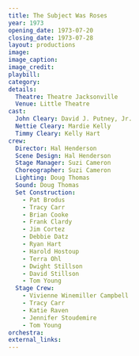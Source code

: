 ```yaml
---
title: The Subject Was Roses
year: 1973
opening_date: 1973-07-20
closing_date: 1973-07-28
layout: productions
image:
image_caption:
image_credit:
playbill:
category:
details:
  Theatre: Theatre Jacksonville
  Venue: Little Theatre
cast:
  John Cleary: David J. Putney, Jr.
  Nettie Cleary: Mardie Kelly
  Timmy Cleary: Kelly Hart
crew:
  Director: Hal Henderson
  Scene Design: Hal Henderson
  Stage Manager: Suzi Cameron
  Choreographer: Suzi Cameron
  Lighting: Doug Thomas
  Sound: Doug Thomas
  Set Construction:
    - Pat Brodus
    - Tracy Carr
    - Brian Cooke
    - Frank Clardy
    - Jim Cortez
    - Debbie Datz
    - Ryan Hart
    - Harold Hostoup
    - Terra Ohl
    - Dwight Stillson
    - David Stillson
    - Tom Young
  Stage Crew:
    - Vivienne Winemiller Campbell
    - Tracy Carr
    - Katie Raven
    - Jennifer Stoudemire
    - Tom Young
orchestra:
external_links:
---
```

